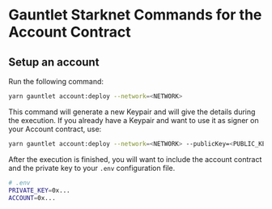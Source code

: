 # Gauntlet Starknet Commands for the Account Contract

## Setup an account

Run the following command:

```bash
yarn gauntlet account:deploy --network=<NETWORK>
```
This command will generate a new Keypair and will give the details during the execution. If you already have a Keypair and want to use it as signer on your Account contract, use:
```bash
yarn gauntlet account:deploy --network=<NETWORK> --publicKey=<PUBLIC_KEY>
```

After the execution is finished, you will want to include the account contract and the private key to your `.env` configuration file.
```bash
# .env
PRIVATE_KEY=0x...
ACCOUNT=0x...
```